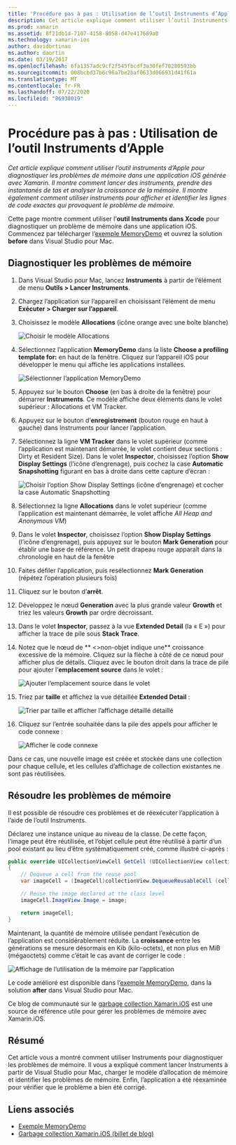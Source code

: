 ```yaml
---
title: 'Procédure pas à pas : Utilisation de l’outil Instruments d’Apple'
description: Cet article explique comment utiliser l’outil Instruments d’Apple pour diagnostiquer les problèmes de mémoire dans une application iOS conçue avec Xamarin. Il montre comment lancer Instruments, prendre des instantanés du tas, analyser la croissance de la mémoire et bien plus encore.
ms.prod: xamarin
ms.assetid: 8f21db1d-7107-4158-8058-d47e417689a0
ms.technology: xamarin-ios
author: davidortinau
ms.author: daortin
ms.date: 03/19/2017
ms.openlocfilehash: 6fa1357adc9cf2f545fbcdf3a30fef70280593bb
ms.sourcegitcommit: 008bcbd37b6c96a7be2baf0633d066931d41f61a
ms.translationtype: MT
ms.contentlocale: fr-FR
ms.lasthandoff: 07/22/2020
ms.locfileid: "86938019"
---
```

# <a name="walkthrough---using-apples-instruments-tool"></a>Procédure pas à pas : Utilisation de l’outil Instruments d’Apple

_Cet article explique comment utiliser l’outil instruments d’Apple pour diagnostiquer les problèmes de mémoire dans une application iOS générée avec Xamarin. Il montre comment lancer des instruments, prendre des instantanés de tas et analyser la croissance de la mémoire. Il montre également comment utiliser instruments pour afficher et identifier les lignes de code exactes qui provoquent le problème de mémoire._

Cette page montre comment utiliser l’**outil Instruments dans Xcode** pour diagnostiquer un problème de mémoire dans une application iOS.
Commencez par télécharger l’[exemple MemoryDemo](https://docs.microsoft.com/samples/xamarin/ios-samples/profiling-memorydemo) et ouvrez la solution **before** dans Visual Studio pour Mac.

## <a name="diagnosing-the-memory-issues"></a>Diagnostiquer les problèmes de mémoire

1. Dans Visual Studio pour Mac, lancez **Instruments** à partir de l’élément de menu **Outils > Lancer Instruments**.
2. Chargez l’application sur l’appareil en choisissant l’élément de menu **Exécuter > Charger sur l’appareil**.
3. Choisissez le modèle **Allocations** (icône orange avec une boîte blanche)

    ![Choisir le modèle Allocations](walkthrough-apples-instrument-images/00-allocations-tempate.png)

4. Sélectionnez l’application **MemoryDemo** dans la liste **Choose a profiling template for:** en haut de la fenêtre. Cliquez sur l’appareil iOS pour développer le menu qui affiche les applications installées.

    ![Sélectionner l’application MemoryDemo](walkthrough-apples-instrument-images/01-mem-demo.png)

5. Appuyez sur le bouton **Choose** (en bas à droite de la fenêtre) pour démarrer **Instruments**. Ce modèle affiche deux éléments dans le volet supérieur : Allocations et VM Tracker.

6. Appuyez sur le bouton d’**enregistrement** (bouton rouge en haut à gauche) dans Instruments pour lancer l’application.

7. Sélectionnez la ligne **VM Tracker** dans le volet supérieur (comme l’application est maintenant démarrée, le volet contient deux sections : Dirty et Resident Size). Dans le volet **Inspector**, choisissez l’option **Show Display Settings** (l’icône d’engrenage), puis cochez la case **Automatic Snapshotting** figurant en bas à droite dans cette capture d’écran :

    ![Choisir l’option Show Display Settings (icône d’engrenage) et cocher la case Automatic Snapshotting](walkthrough-apples-instrument-images/02-auto-snapshot.png)

8. Sélectionnez la ligne **Allocations** dans le volet supérieur (comme l’application est maintenant démarrée, le volet affiche *All Heap and Anonymous VM*)
9. Dans le volet **Inspector**, choisissez l’option **Show Display Settings** (l’icône d’engrenage), puis appuyez sur le bouton **Mark Generation** pour établir une base de référence. Un petit drapeau rouge apparaît dans la chronologie en haut de la fenêtre
10. Faites défiler l’application, puis resélectionnez **Mark Generation** (répétez l’opération plusieurs fois)
11. Cliquez sur le bouton d’**arrêt**.
12. Développez le nœud **Generation** avec la plus grande valeur **Growth** et triez les valeurs **Growth** par ordre décroissant.
13. Dans le volet **Inspector**, passez à la vue **Extended Detail** (la « E ») pour afficher la trace de pile sous **Stack Trace**.

14. Notez que le nœud de ** &lt;>non-objet indique une** croissance excessive de la mémoire. Cliquez sur la flèche à côté de ce nœud pour afficher plus de détails. Cliquez avec le bouton droit dans la trace de pile pour ajouter l’**emplacement source** dans le volet :

    ![Ajouter l’emplacement source dans le volet](walkthrough-apples-instrument-images/03-mem-growth.png)

15. Triez par **taille** et affichez la vue détaillée **Extended Detail** :

    ![Trier par taille et afficher l’affichage détaillé détaillé](walkthrough-apples-instrument-images/04-extended-detail.png)

16. Cliquez sur l’entrée souhaitée dans la pile des appels pour afficher le code connexe :

    ![Afficher le code connexe](walkthrough-apples-instrument-images/05-related-code.png)

Dans ce cas, une nouvelle image est créée et stockée dans une collection pour chaque cellule, et les cellules d’affichage de collection existantes ne sont pas réutilisées.

## <a name="resolving-the-memory-issues"></a>Résoudre les problèmes de mémoire

Il est possible de résoudre ces problèmes et de réexécuter l’application à l’aide de l’outil Instruments.

Déclarez une instance unique au niveau de la classe. De cette façon, l’image peut être réutilisée, et l’objet cellule peut être réutilisé à partir d’un pool existant au lieu d’être systématiquement créé, comme illustré ci-après :

```csharp
public override UICollectionViewCell GetCell (UICollectionView collectionView, NSIndexPath indexPath)
{
    // Dequeue a cell from the reuse pool
    var imageCell = (ImageCell)collectionView.DequeueReusableCell (cellId, indexPath);

    // Reuse the image declared at the class level
    imageCell.ImageView.Image = image;

    return imageCell;
}
```

Maintenant, la quantité de mémoire utilisée pendant l’exécution de l’application est considérablement réduite. La **croissance** entre les générations se mesure désormais en Kib (kilo-octets), et non plus en MiB (mégaoctets) comme c’était le cas avant de corriger le code :

![Affichage de l’utilisation de la mémoire par l’application](walkthrough-apples-instrument-images/06-reduced-memory.png)

Le code amélioré est disponible dans l’[exemple MemoryDemo](https://docs.microsoft.com/samples/xamarin/ios-samples/profiling-memorydemo), dans la solution **after** dans Visual Studio pour Mac.

Ce blog de communauté sur le [garbage collection Xamarin.iOS](https://c-sharx.net/2015-04-27-xamarin-ios-the-garbage-collector-and-me/) est une source de référence utile pour gérer les problèmes de mémoire avec Xamarin.iOS.

## <a name="summary"></a>Résumé

Cet article vous a montré comment utiliser Instruments pour diagnostiquer les problèmes de mémoire.
Il vous a expliqué comment lancer Instruments à partir de Visual Studio pour Mac, charger le modèle d’allocation de mémoire et identifier les problèmes de mémoire.
Enfin, l’application a été réexaminée pour vérifier que le problème a bien été corrigé.

## <a name="related-links"></a>Liens associés

- [Exemple MemoryDemo](https://docs.microsoft.com/samples/xamarin/ios-samples/profiling-memorydemo)
- [Garbage collection Xamarin.iOS (billet de blog)](https://c-sharx.net/2015-04-27-xamarin-ios-the-garbage-collector-and-me/)
